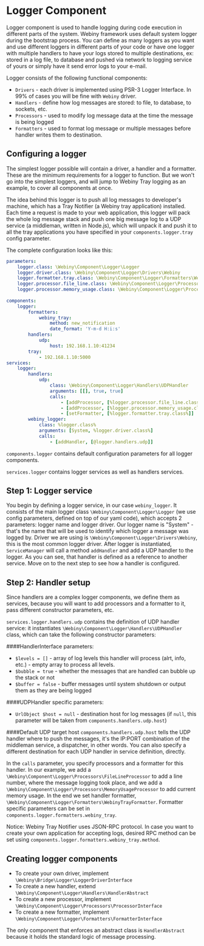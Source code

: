 Logger Component
=================

Logger component is used to handle logging during code execution in different parts of the system. Webiny framework uses default system logger during the bootstrap process. You can define as many loggers as you want and use different loggers in different parts of your code or have one logger with multiple handlers to have your logs stored to multiple destinations, ex: stored in a log file, to database and pushed via network to logging service of yours or simply have it send error logs to your e-mail.

Logger consists of the following functional components:

* `Drivers` - each driver is implemented using PSR-3 Logger Interface. In 99% of cases you will be fine with `Webiny` driver.
* `Handlers` - define how log messages are stored: to file, to database, to sockets, etc.
* `Processors` - used to modify log message data at the time the message is being logged
* `Formatters` - used to format log message or multiple messages before handler writes them to destination.


## Configuring a logger
The simplest logger possible will contain a driver, a handler and a formatter. These are the minimum requirements for a logger to function. But we won't go into the simplest loggers, and will jump to Webiny Tray logging as an example, to cover all components at once. 

The idea behind this logger is to push all log messages to developer's machine, which has a Tray Notifier (a Webiny tray application) installed. Each time a request is made to your web application, this logger will pack the whole log message stack and push one big message log to a UDP service (a middleman, written in Node.js), which will unpack it and push it to all the tray applications you have specified in your `components.logger.tray` config parameter.

The complete configuration looks like this:

```yaml
parameters:
    logger.class: \Webiny\Component\Logger\Logger
    logger.driver.class: \Webiny\Component\Logger\Drivers\Webiny
    logger.formatter.tray.class: \Webiny\Component\Logger\Formatters\WebinyTrayFormatter
    logger.processor.file_line.class: \Webiny\Component\Logger\Processors\FileLineProcessor
    logger.processor.memory_usage.class: \Webiny\Component\Logger\Processors\MemoryUsageProcessor
    
components:
    logger:
        formatters:
            webiny_tray:
                method: new_notification
                date_format: 'Y-m-d H:i:s'
        handlers:
            udp:
                host: 192.168.1.10:41234
        tray: 
            - 192.168.1.10:5000
services:
    logger:
        handlers:
            udp:
                class: \Webiny\Component\Logger\Handlers\UDPHandler
                arguments: [[], true, true]
                calls:
                    - [addProcessor, [%logger.processor.file_line.class%]]
                    - [addProcessor, [%logger.processor.memory_usage.class%]]
                    - [setFormatter, [%logger.formatter.tray.class%]]
        webiny_logger:
            class: %logger.class%
            arguments: [System, %logger.driver.class%]
            calls:
                - [addHandler, [@logger.handlers.udp]]
```

`components.logger` contains default configuration parameters for all logger components.

`services.logger` contains logger services as well as handlers services.

## Step 1: Logger service

You begin by defining a logger service, in our case `webiny_logger`. It consists of the main logger class `\Webiny\Component\Logger\Logger` (we use config parameters, defined on top of our yaml code), which accepts 2 parameters: logger name and logger driver.
Our logger name is "System" - that's the name that will be used to identify which logger a message was logged by. Driver we are using is `\Webiny\Component\Logger\Drivers\Webiny`, this is the most common logger driver. After logger is instantiated, `ServiceManager` will call a method `addHandler` and add a UDP handler to the logger. As you can see, that handler is defined as a reference to another service. Move on to the next step to see how a handler is configured.

## Step 2: Handler setup

Since handlers are a complex logger components, we define them as services, because you will want to add processors and a formatter to it, pass different constructor parameters, etc.

`services.logger.handlers.udp` contains the definition of UDP handler service: it instantiates `\Webiny\Component\Logger\Handlers\UDPHandler` class, which can take the following constructor parameters:

####HandlerInterface parameters:

* `$levels = []` - array of log levels this handler will process (alrt, info, etc.) - empty array to process all levels.
* `$bubble = true` - whether the messages that are handled can bubble up the stack or not
* `$buffer = false` - buffer messages until system shutdown or output them as they are being logged

####UDPHandler specific parameters:

* `UrlObject $host = null` - destination host for log messages (if `null`, this parameter will be taken from `components.handlers.udp.host`)

####Default UDP target host
`components.handlers.udp.host` tells the UDP handler where to push the messages, it's the IP:PORT combination of the middleman service, a dispatcher, in other words. You can also specify a different destination for each UDP handler in service definition, directly.

In the `calls` parameter, you specify processors and a formatter for this handler. In our example, we add a `\Webiny\Component\Logger\Processors\FileLineProcessor` to add a line number, where the message logging took place, and we add a `\Webiny\Component\Logger\Processors\MemoryUsageProcessor` to add current memory usage. In the end we set handler formatter, `\Webiny\Component\Logger\Formatters\WebinyTrayFormatter`. Formatter specific parameters can be set in `components.logger.formatters.webiny_tray`. 

Notice: Webiny Tray Notifier uses JSON-RPC protocol. In case you want to create your own application for accepting logs, desired RPC method can be set using `components.logger.formatters.webiny_tray.method`.

## Creating logger components

* To create your own driver, implement `\Webiny\Bridge\Logger\LoggerDriverInterface`
* To create a new handler, extend `\Webiny\Component\Logger\Handlers\HandlerAbstract`
* To create a new processor, implement `\Webiny\Component\Logger\Processors\ProcessorInterface`
* To create a new formatter, implement `\Webiny\Component\Logger\Formatters\FormatterInterface`

The only component that enforces an abstract class is `HandlerAbstract` because it holds the standard logic of message processing.